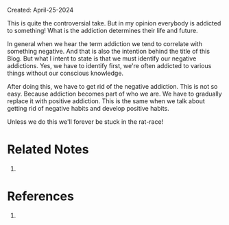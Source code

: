 Created: April-25-2024

This is quite the controversial take. But in my opinion everybody is addicted to something! What is the addiction determines their life and future.

In general when we hear the term addiction we tend to correlate with something negative. And that is also the intention behind the title of this Blog. But what I intent to state is that we must identify our negative addictions. Yes, we have to identify first, we're often addicted to various things without our conscious knowledge.

After doing this, we have to get rid of the negative addiction. This is not so easy. Because addiction becomes part of who we are. We have to gradually replace it with positive addiction. This is the same when we talk about getting rid of negative habits and develop positive habits.

Unless we do this we'll forever be stuck in the rat-race!

# Related Notes

1. 
# References

1. 